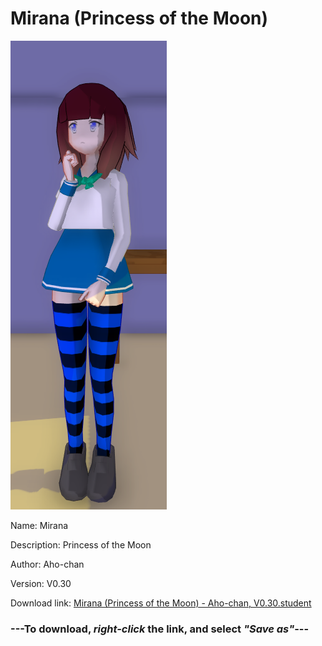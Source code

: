 # Mirana (Princess of the Moon)

<img src = "https://raw.githubusercontent.com/Arbiter1223/Daigaku-Gurashi-Custom-Students/master/Students/Files/Mirana%20(Princess%20of%20the%20Moon).png">

Name: Mirana

Description: Princess of the Moon

Author: Aho-chan

Version: V0.30

Download link: <a href="https://raw.githubusercontent.com/Arbiter1223/Daigaku-Gurashi-Custom-Students/master/Students/Files/Mirana%20(Princess%20of%20the%20Moon)%20-%20Aho-chan%2C%20V0.30.student">Mirana (Princess of the Moon) - Aho-chan, V0.30.student</a>

### ---**To download, _right-click_ the link, and select _"Save as"_**---
